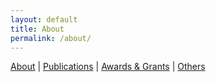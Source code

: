 ```yaml
---
layout: default
title: About
permalink: /about/
---
```

[About](/index/)  |  [Publications](/papers/) | [Awards & Grants](/awards/) | [Others](/others/)
